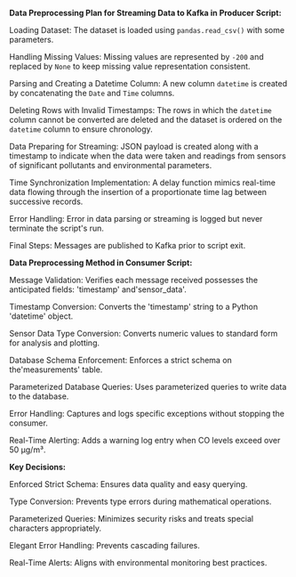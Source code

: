 **Data Preprocessing Plan for Streaming Data to Kafka in Producer Script:**

Loading Dataset: The dataset is loaded using `pandas.read_csv()` with some parameters.

Handling Missing Values: Missing values are represented by `-200` and replaced by `None` to keep missing value representation consistent.

Parsing and Creating a Datetime Column: A new column `datetime` is created by concatenating the `Date` and `Time` columns.

Deleting Rows with Invalid Timestamps: The rows in which the `datetime` column cannot be converted are deleted and the dataset is ordered on the `datetime` column to ensure chronology.  

Data Preparing for Streaming: JSON payload is created along with a timestamp to indicate when the data were taken and readings from sensors of significant pollutants and environmental parameters.

Time Synchronization Implementation: A delay function mimics real-time data flowing through the insertion of a proportionate time lag between successive records.

Error Handling: Error in data parsing or streaming is logged but never terminate the script's run.

Final Steps: Messages are published to Kafka prior to script exit.

**Data Preprocessing Method in Consumer Script:**

Message Validation: Verifies each message received possesses the anticipated fields: 'timestamp' and'sensor_data'.

Timestamp Conversion: Converts the 'timestamp' string to a Python 'datetime' object.

Sensor Data Type Conversion: Converts numeric values to standard form for analysis and plotting.

Database Schema Enforcement: Enforces a strict schema on the'measurements' table.

Parameterized Database Queries: Uses parameterized queries to write data to the database.

Error Handling: Captures and logs specific exceptions without stopping the consumer.

Real-Time Alerting: Adds a warning log entry when CO levels exceed over 50 µg/m³.

**Key Decisions:**

Enforced Strict Schema: Ensures data quality and easy querying.

Type Conversion: Prevents type errors during mathematical operations.

Parameterized Queries: Minimizes security risks and treats special characters appropriately.

Elegant Error Handling: Prevents cascading failures.

Real-Time Alerts: Aligns with environmental monitoring best practices.
